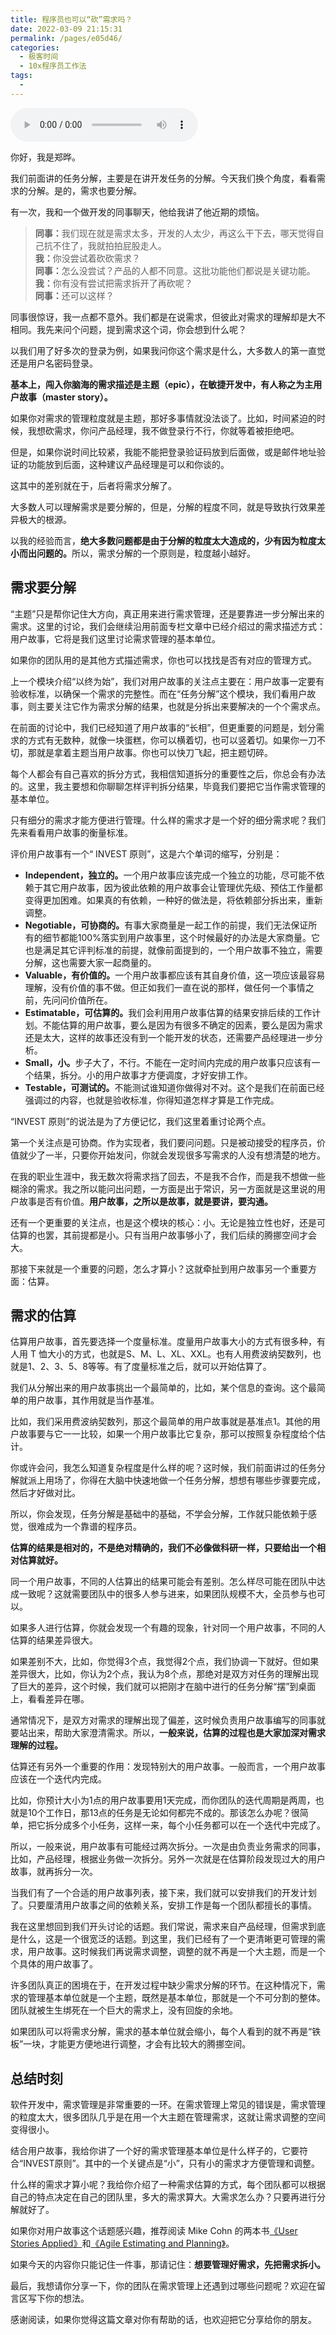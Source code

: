 ```yaml
---
title: 程序员也可以“砍”需求吗？
date: 2022-03-09 21:15:31
permalink: /pages/e05d46/
categories:
  - 极客时间
  - 10x程序员工作法
tags:
  - 
---
```

<audio title="17.程序员也可以“砍”需求吗？" src="https://static001.geekbang.org/resource/audio/7b/91/7bf707f1eb2a7bce43495d43bb316491.mp3" controls="controls"></audio> 
<p>你好，我是郑晔。</p><p>我们前面讲的任务分解，主要是在讲开发任务的分解。今天我们换个角度，看看需求的分解。是的，需求也要分解。</p><p>有一次，我和一个做开发的同事聊天，他给我讲了他近期的烦恼。</p><blockquote>
<p><strong>同事：</strong>我们现在就是需求太多，开发的人太少，再这么干下去，哪天觉得自己抗不住了，我就拍拍屁股走人。<br>
<strong>我：</strong>你没尝试着砍砍需求？<br>
<strong>同事：</strong>怎么没尝试？产品的人都不同意。这批功能他们都说是关键功能。<br>
<strong>我：</strong>你有没有尝试把需求拆开了再砍呢？<br>
<strong>同事：</strong>还可以这样？</p>
</blockquote><p>同事很惊讶，我一点都不意外。我们都是在说需求，但彼此对需求的理解却是大不相同。我先来问个问题，提到需求这个词，你会想到什么呢？</p><p>以我们用了好多次的登录为例，如果我问你这个需求是什么，大多数人的第一直觉还是用户名密码登录。</p><p><strong>基本上，闯入你脑海的需求描述是主题（epic），在敏捷开发中，有人称之为主用户故事（master story）。</strong></p><p>如果你对需求的管理粒度就是主题，那好多事情就没法谈了。比如，时间紧迫的时候，我想砍需求，你问产品经理，我不做登录行不行，你就等着被拒绝吧。</p><p>但是，如果你说时间比较紧，我能不能把登录验证码放到后面做，或是邮件地址验证的功能放到后面，这种建议产品经理是可以和你谈的。</p><!-- [[[read_end]]] --><p>这其中的差别就在于，后者将需求分解了。</p><p>大多数人可以理解需求是要分解的，但是，分解的程度不同，就是导致执行效果差异极大的根源。</p><p>以我的经验而言，<strong>绝大多数问题都是由于分解的粒度太大造成的，少有因为粒度太小而出问题的。</strong>所以，需求分解的一个原则是，粒度越小越好。</p><h2>需求要分解</h2><p>“主题”只是帮你记住大方向，真正用来进行需求管理，还是要靠进一步分解出来的需求。这里的讨论，我们会继续沿用前面专栏文章中已经介绍过的需求描述方式：用户故事，它将是我们这里讨论需求管理的基本单位。</p><p>如果你的团队用的是其他方式描述需求，你也可以找找是否有对应的管理方式。</p><p>上一个模块介绍“以终为始”，我们对用户故事的关注点主要在：用户故事一定要有验收标准，以确保一个需求的完整性。而在“任务分解”这个模块，我们看用户故事，则主要关注它作为需求分解的结果，也就是分拆出来要解决的一个个需求点。</p><p>在前面的讨论中，我们已经知道了用户故事的“长相”，但更重要的问题是，划分需求的方式有无数种，就像一块蛋糕，你可以横着切，也可以竖着切。如果你一刀不切，那就是拿着主题当用户故事。你也可以快刀飞起，把主题切碎。</p><p>每个人都会有自己喜欢的拆分方式，我相信知道拆分的重要性之后，你总会有办法的。这里，我主要想和你聊聊怎样评判拆分结果，毕竟我们要把它当作需求管理的基本单位。</p><p>只有细分的需求才能方便进行管理。什么样的需求才是一个好的细分需求呢？我们先来看看用户故事的衡量标准。</p><p>评价用户故事有一个“ INVEST 原则”，这是六个单词的缩写，分别是：</p><ul>
<li><strong>Independent，独立的。</strong>一个用户故事应该完成一个独立的功能，尽可能不依赖于其它用户故事，因为彼此依赖的用户故事会让管理优先级、预估工作量都变得更加困难。如果真的有依赖，一种好的做法是，将依赖部分拆出来，重新调整。</li>
<li><strong>Negotiable，可协商的。</strong>有事大家商量是一起工作的前提，我们无法保证所有的细节都能100%落实到用户故事里，这个时候最好的办法是大家商量。它也是满足其它评判标准的前提，就像前面提到的，一个用户故事不独立，需要分解，这也需要大家一起商量的。</li>
<li><strong>Valuable，有价值的。</strong>一个用户故事都应该有其自身价值，这一项应该最容易理解，没有价值的事不做。但正如我们一直在说的那样，做任何一个事情之前，先问问价值所在。</li>
<li><strong>Estimatable，可估算的。</strong>我们会利用用户故事估算的结果安排后续的工作计划。不能估算的用户故事，要么是因为有很多不确定的因素，要么是因为需求还是太大，这样的故事还没有到一个能开发的状态，还需要产品经理进一步分析。</li>
<li><strong>Small，小。</strong>步子大了，不行。不能在一定时间内完成的用户故事只应该有一个结果，拆分。小的用户故事才方便调度，才好安排工作。</li>
<li><strong>Testable，可测试的。</strong>不能测试谁知道你做得对不对。这个是我们在前面已经强调过的内容，也就是验收标准，你得知道怎样才算是工作完成。</li>
</ul><p>“INVEST 原则”的说法是为了方便记忆，我们这里着重讨论两个点。</p><p>第一个关注点是可协商。作为实现者，我们要问问题。只是被动接受的程序员，价值就少了一半，只要你开始发问，你就会发现很多写需求的人没有想清楚的地方。</p><p>在我的职业生涯中，我无数次将需求挡了回去，不是我不合作，而是我不想做一些糊涂的需求。我之所以能问出问题，一方面是出于常识，另一方面就是这里说的用户故事是否有价值。<strong>用户故事，之所以是故事，就是要讲，要沟通。</strong></p><p>还有一个更重要的关注点，也是这个模块的核心：小。无论是独立性也好，还是可估算的也罢，其前提都是小。只有当用户故事够小了，我们后续的腾挪空间才会大。</p><p>那接下来就是一个重要的问题，怎么才算小？这就牵扯到用户故事另一个重要方面：估算。</p><h2>需求的估算</h2><p>估算用户故事，首先要选择一个度量标准。度量用户故事大小的方式有很多种，有人用 T 恤大小的方式，也就是S、M、L、XL、XXL。也有人用费波纳契数列，也就是1、2、3、5、8等等。有了度量标准之后，就可以开始估算了。</p><p>我们从分解出来的用户故事挑出一个最简单的，比如，某个信息的查询。这个最简单的用户故事，其作用就是当作基准。</p><p>比如，我们采用费波纳契数列，那这个最简单的用户故事就是基准点1。其他的用户故事要与它一一比较，如果一个用户故事比它复杂，那可以按照复杂程度给个估计。</p><p>你或许会问，我怎么知道复杂程度是什么样的呢？这时候，我们前面讲过的任务分解就派上用场了，你得在大脑中快速地做一个任务分解，想想有哪些步骤要完成，然后才好做对比。</p><p>所以，你会发现，任务分解是基础中的基础，不学会分解，工作就只能依赖于感觉，很难成为一个靠谱的程序员。</p><p><strong>估算的结果是相对的，不是绝对精确的，我们不必像做科研一样，只要给出一个相对估算就好。</strong></p><p>同一个用户故事，不同的人估算出的结果可能会有差别。怎么样尽可能在团队中达成一致呢？这就需要团队中的很多人参与进来，如果团队规模不大，全员参与也可以。</p><p>如果多人进行估算，你就会发现一个有趣的现象，针对同一个用户故事，不同的人估算的结果差异很大。</p><p>如果差别不大，比如，你觉得3个点，我觉得2个点，我们协调一下就好。但如果差异很大，比如，你认为2个点，我认为8个点，那绝对是双方对任务的理解出现了巨大的差异，这个时候，我们就可以把刚才在脑中进行的任务分解“摆”到桌面上，看看差异在哪。</p><p>通常情况下，是双方对需求的理解出现了偏差，这时候负责用户故事编写的同事就要站出来，帮助大家澄清需求。所以，<strong>一般来说，估算的过程也是大家加深对需求理解的过程。</strong></p><p>估算还有另外一个重要的作用：发现特别大的用户故事。一般而言，一个用户故事应该在一个迭代内完成。</p><p>比如，你预计大小为1点的用户故事要用1天完成，而你团队的迭代周期是两周，也就是10个工作日，那13点的任务是无论如何都完不成的。那该怎么办呢？很简单，把它拆分成多个小任务，这样一来，每个小任务都可以在一个迭代中完成了。</p><p>所以，一般来说，用户故事有可能经过两次拆分。一次是由负责业务需求的同事，比如，产品经理，根据业务做一次拆分。另外一次就是在估算阶段发现过大的用户故事，就再拆分一次。</p><p>当我们有了一个合适的用户故事列表，接下来，我们就可以安排我们的开发计划了。只要厘清用户故事之间的依赖关系，安排工作是每一个团队都擅长的事情。</p><p>我在这里想回到我们开头讨论的话题。我们常说，需求来自产品经理，但需求到底是什么，这是一个很宽泛的话题。到这里，我们已经有了一个更清晰更可管理的需求，用户故事。这时候我们再说需求调整，调整的就不再是一个大主题，而是一个个具体的用户故事了。</p><p>许多团队真正的困境在于，在开发过程中缺少需求分解的环节。在这种情况下，需求的管理基本单位就是一个主题，既然是基本单位，那就是一个不可分割的整体。团队就被生生绑死在一个巨大的需求上，没有回旋的余地。</p><p>如果团队可以将需求分解，需求的基本单位就会缩小，每个人看到的就不再是“铁板”一块，才能更方便地进行调整，才会有比较大的腾挪空间。</p><h2>总结时刻</h2><p>软件开发中，需求管理是非常重要的一环。在需求管理上常见的错误是，需求管理的粒度太大，很多团队几乎是在用一个大主题在管理需求，这就让需求调整的空间变得很小。</p><p>结合用户故事，我给你讲了一个好的需求管理基本单位是什么样子的，它要符合“INVEST原则”。其中的一个关键点是“小”，只有小的需求才方便管理和调整。</p><p>什么样的需求才算小呢？我给你介绍了一种需求估算的方式，每个团队都可以根据自己的特点决定在自己的团队里，多大的需求算大。大需求怎么办？只要再进行分解就好了。</p><p>如果你对用户故事这个话题感兴趣，推荐阅读 Mike Cohn 的两本书<a href="http://book.douban.com/subject/4743056/">《User Stories Applied》</a>和<a href="http://book.douban.com/subject/26811747/">《Agile Estimating and Planning》</a>。</p><p>如果今天的内容你只能记住一件事，那请记住：<strong>想要管理好需求，先把需求拆小。</strong></p><p>最后，我想请你分享一下，你的团队在需求管理上还遇到过哪些问题呢？欢迎在留言区写下你的想法。</p><p>感谢阅读，如果你觉得这篇文章对你有帮助的话，也欢迎把它分享给你的朋友。</p>